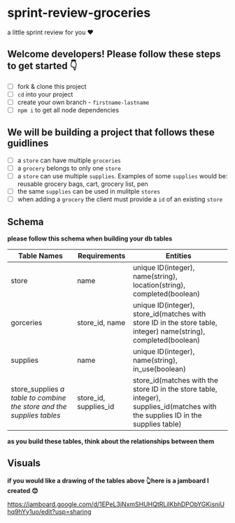 # sprint-review-groceries
a little sprint review for you ♥️

## Welcome developers! Please follow these steps to get started 👇

- [ ] fork & clone this project 
- [ ] `cd` into your project 
- [ ] create your own branch - `firstname-lastname`
- [ ] `npm i` to get all node dependencies 

## We will be building a project that follows these guidlines

- [ ] a `store` can have multiple `groceries` 
- [ ] a `grocery` belongs to only one `store`
- [ ] a `store` can use multiple `supplies`. Examples of some `supplies` would be: reusable grocery bags, cart, grocery list, pen
- [ ] the same `supplies` can be used in mulitple `stores`
- [ ] when adding a `grocery` the client must provide a `id` of an existing `store`

## Schema 
**please follow this schema when building your db tables**

| Table Names | Requirements | Entities
| -------------- | ---------- | ------------------ |
| store  | name | unique ID(integer), name(string), location(string), completed(boolean)  |
| gorceries | store_id, name | unique ID(integer), store_id(matches with store ID in the store table, integer) name(string), completed(boolean)  |
| supplies | name | unique ID(integer), name(string), in_use(boolean) |
| store_supplies *a table to combine the store and the supplies tables* | store_id, supplies_id | store_id(matches with the store ID in the store table, integer), supplies_id(matches with the supplies ID in the supplies table) | 

**as you build these tables, think about the relationships between them**

## Visuals 

**if you would like a drawing of the tables above 👆here is a jamboard I created 😊**

https://jamboard.google.com/d/1EPeL3jNxmSHUHQtRLilKbhDPObYGKisniUhq9hYy1uo/edit?usp=sharing